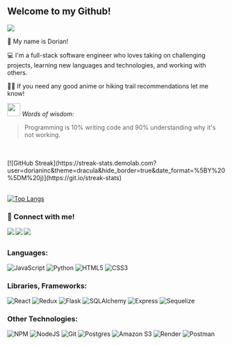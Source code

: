 ## Welcome to my Github!
<div >

  <div id="greetingContainer">
  <p><img src="https://cdn-hjkgf.nitrocdn.com/TXhyeHzLvXrPrkIinWDxLcEonZCfYOKB/assets/images/optimized/rev-ae78df4/wp-content/uploads/2021/09/Tanjirou-demon-slayer.gif">
  <p>🤖 My name is Dorian!</p>
</div>


<p>💻 I'm a full-stack software engineer who loves taking on challenging projects, learning new languages and technologies, and working with others. </p>

<p>😶‍🌫️ If you need any good anime or hiking trail recommendations let me know! </p>
  
<div id="jokeContainer">
  <p><img src="https://media.giphy.com/media/hvRJCLFzcasrR4ia7z/giphy.gif" width="30"> <em>Words of wisdom:</em></p>
  <blockquote>
    Programming is 10% writing code and 90% understanding why it's not working.
  </blockquote>
<!--   <div><img src="https://i.imgflip.com/6js5qf.jpg" width="600"></div> -->
</div>

<br>
<br>
[![GitHub Streak](https://streak-stats.demolab.com?user=dorianinc&theme=dracula&hide_border=true&date_format=%5BY%20%5DM%20j)](https://git.io/streak-stats)
<br>
<br>
 
 [![Top Langs](https://github-readme-stats-sigma-five.vercel.app/api/top-langs/?username=dorianinc&layout=compact&theme=dark)](https://github.com/anuraghazra/github-readme-stats)
 
### 📧 Connect with me!
<a href="https://www.linkedin.com/in/dorian-macias/" target="_blank" >
  <img align="left"  src="https://img.shields.io/badge/LinkedIn-0077B5?style=for-the-badge&logo=linkedin&logoColor=white" />
</a>
<a href="https://wellfound.com/u/dorian-macias" target="_blank">
   <img align="left"  src="https://img.shields.io/badge/AngelList-%23D4D4D4.svg?style=for-the-badge&logo=AngelList&logoColor=black" />
</a>
<a href="mailto:dorianrmacias@gmail.com" target="_blank">
   <img align="left"src="https://img.shields.io/badge/Gmail-D14836?style=for-the-badge&logo=gmail&logoColor=white" />
</a>

<br>


## 
### Languages:
![JavaScript](https://img.shields.io/badge/Javascript-F7DF1E?style=for-the-badge&logo=javascript&logoColor=black)
![Python](https://img.shields.io/badge/Python-4081B3?style=for-the-badge&logo=python&logoColor=ffe66a)
![HTML5](https://img.shields.io/badge/HTML5-E34F26?style=for-the-badge&logo=html5&logoColor=white)
![CSS3](https://img.shields.io/badge/CSS3-1572B6?style=for-the-badge&logo=css3&logoColor=white)
<br>

### Libraries, Frameworks:
![React](https://img.shields.io/badge/react-676E77?style=for-the-badge&logo=react&logoColor=#61DAFB)
![Redux](https://img.shields.io/badge/Redux-764ABC?style=for-the-badge&logo=redux&logoColor=white)
![Flask](https://img.shields.io/badge/Flask-000000?style=for-the-badge&logo=flask&logoColor=white)
![SQLAlchemy](https://img.shields.io/badge/-SQLAlchemy-D71F00?style=for-the-badge)
![Express](https://img.shields.io/badge/Express-000000?style=for-the-badge&logo=express&logoColor=white)
![Sequelize](https://img.shields.io/badge/-Sequelize-52B0E7?style=for-the-badge&logo=sequelize&logoColor=white)
<br>

### Other Technologies:
![NPM](https://img.shields.io/badge/NPM-CB3837?style=for-the-badge&logo=npm&logoColor=white)
![NodeJS](https://img.shields.io/badge/node.js-339933?style=for-the-badge&logo=node.js&logoColor=white)
![Git](https://img.shields.io/badge/Git-F05032?style=for-the-badge&logo=git&logoColor=white)
![Postgres](https://img.shields.io/badge/Postgres-4169E1?style=for-the-badge&logo=postgresql&logoColor=white)
![Amazon S3](https://img.shields.io/badge/Amazon%20S3-569A31?style=for-the-badge&logo=amazon-s3&logoColor=white)
![Render](https://img.shields.io/badge/Render-46E3B7?style=for-the-badge&logo=render&logoColor=white)
![Postman](https://img.shields.io/badge/Postman-FF6C37?style=for-the-badge&logo=postman&logoColor=white)
